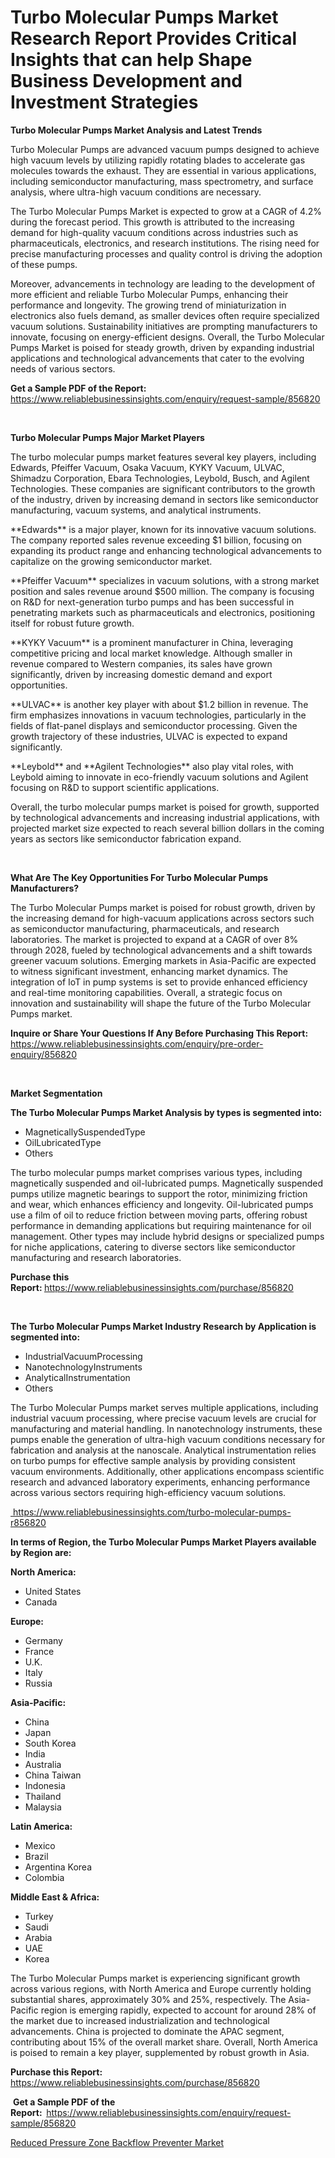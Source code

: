 <p><h1>Turbo Molecular Pumps Market Research Report Provides Critical Insights that can help Shape Business Development and Investment Strategies</h1></p><p><strong>Turbo Molecular Pumps Market Analysis and Latest Trends</strong></p>
<p><p>Turbo Molecular Pumps are advanced vacuum pumps designed to achieve high vacuum levels by utilizing rapidly rotating blades to accelerate gas molecules towards the exhaust. They are essential in various applications, including semiconductor manufacturing, mass spectrometry, and surface analysis, where ultra-high vacuum conditions are necessary.</p><p>The Turbo Molecular Pumps Market is expected to grow at a CAGR of 4.2% during the forecast period. This growth is attributed to the increasing demand for high-quality vacuum conditions across industries such as pharmaceuticals, electronics, and research institutions. The rising need for precise manufacturing processes and quality control is driving the adoption of these pumps.</p><p>Moreover, advancements in technology are leading to the development of more efficient and reliable Turbo Molecular Pumps, enhancing their performance and longevity. The growing trend of miniaturization in electronics also fuels demand, as smaller devices often require specialized vacuum solutions. Sustainability initiatives are prompting manufacturers to innovate, focusing on energy-efficient designs. Overall, the Turbo Molecular Pumps Market is poised for steady growth, driven by expanding industrial applications and technological advancements that cater to the evolving needs of various sectors.</p></p>
<p><strong>Get a Sample PDF of the Report:&nbsp;</strong> <a href="https://www.reliablebusinessinsights.com/enquiry/request-sample/856820?utm_campaign=2446&utm_medium=2&utm_source=Github&utm_content=ia&utm_term=08042025&utm_id=turbo-molecular-pumps">https://www.reliablebusinessinsights.com/enquiry/request-sample/856820</a></p>
<p>&nbsp;</p>
<p><strong>Turbo Molecular Pumps Major Market Players</strong></p>
<p><p>The turbo molecular pumps market features several key players, including Edwards, Pfeiffer Vacuum, Osaka Vacuum, KYKY Vacuum, ULVAC, Shimadzu Corporation, Ebara Technologies, Leybold, Busch, and Agilent Technologies. These companies are significant contributors to the growth of the industry, driven by increasing demand in sectors like semiconductor manufacturing, vacuum systems, and analytical instruments.</p><p>**Edwards** is a major player, known for its innovative vacuum solutions. The company reported sales revenue exceeding $1 billion, focusing on expanding its product range and enhancing technological advancements to capitalize on the growing semiconductor market.</p><p>**Pfeiffer Vacuum** specializes in vacuum solutions, with a strong market position and sales revenue around $500 million. The company is focusing on R&D for next-generation turbo pumps and has been successful in penetrating markets such as pharmaceuticals and electronics, positioning itself for robust future growth.</p><p>**KYKY Vacuum** is a prominent manufacturer in China, leveraging competitive pricing and local market knowledge. Although smaller in revenue compared to Western companies, its sales have grown significantly, driven by increasing domestic demand and export opportunities.</p><p>**ULVAC** is another key player with about $1.2 billion in revenue. The firm emphasizes innovations in vacuum technologies, particularly in the fields of flat-panel displays and semiconductor processing. Given the growth trajectory of these industries, ULVAC is expected to expand significantly.</p><p>**Leybold** and **Agilent Technologies** also play vital roles, with Leybold aiming to innovate in eco-friendly vacuum solutions and Agilent focusing on R&D to support scientific applications. </p><p>Overall, the turbo molecular pumps market is poised for growth, supported by technological advancements and increasing industrial applications, with projected market size expected to reach several billion dollars in the coming years as sectors like semiconductor fabrication expand.</p></p>
<p>&nbsp;</p>
<p><strong>What Are The Key Opportunities For Turbo Molecular Pumps Manufacturers?</strong></p>
<p><p>The Turbo Molecular Pumps market is poised for robust growth, driven by the increasing demand for high-vacuum applications across sectors such as semiconductor manufacturing, pharmaceuticals, and research laboratories. The market is projected to expand at a CAGR of over 8% through 2028, fueled by technological advancements and a shift towards greener vacuum solutions. Emerging markets in Asia-Pacific are expected to witness significant investment, enhancing market dynamics. The integration of IoT in pump systems is set to provide enhanced efficiency and real-time monitoring capabilities. Overall, a strategic focus on innovation and sustainability will shape the future of the Turbo Molecular Pumps market.</p></p>
<p><strong>Inquire or Share Your Questions If Any Before Purchasing This Report:</strong> <a href="https://www.reliablebusinessinsights.com/enquiry/pre-order-enquiry/856820?utm_campaign=2446&utm_medium=2&utm_source=Github&utm_content=ia&utm_term=08042025&utm_id=turbo-molecular-pumps">https://www.reliablebusinessinsights.com/enquiry/pre-order-enquiry/856820</a></p>
<p>&nbsp;</p>
<p><strong>Market Segmentation</strong></p>
<p><strong>The Turbo Molecular Pumps Market Analysis by types is segmented into:</strong></p>
<p><ul><li>MagneticallySuspendedType</li><li>OilLubricatedType</li><li>Others</li></ul></p>
<p><p>The turbo molecular pumps market comprises various types, including magnetically suspended and oil-lubricated pumps. Magnetically suspended pumps utilize magnetic bearings to support the rotor, minimizing friction and wear, which enhances efficiency and longevity. Oil-lubricated pumps use a film of oil to reduce friction between moving parts, offering robust performance in demanding applications but requiring maintenance for oil management. Other types may include hybrid designs or specialized pumps for niche applications, catering to diverse sectors like semiconductor manufacturing and research laboratories.</p></p>
<p><strong>Purchase this Report:&nbsp;</strong><a href="https://www.reliablebusinessinsights.com/purchase/856820?utm_campaign=2446&utm_medium=2&utm_source=Github&utm_content=ia&utm_term=08042025&utm_id=turbo-molecular-pumps">https://www.reliablebusinessinsights.com/purchase/856820</a></p>
<p>&nbsp;</p>
<p><strong>The Turbo Molecular Pumps Market Industry Research by Application is segmented into:</strong></p>
<p><ul><li>IndustrialVacuumProcessing</li><li>NanotechnologyInstruments</li><li>AnalyticalInstrumentation</li><li>Others</li></ul></p>
<p><p>The Turbo Molecular Pumps market serves multiple applications, including industrial vacuum processing, where precise vacuum levels are crucial for manufacturing and material handling. In nanotechnology instruments, these pumps enable the generation of ultra-high vacuum conditions necessary for fabrication and analysis at the nanoscale. Analytical instrumentation relies on turbo pumps for effective sample analysis by providing consistent vacuum environments. Additionally, other applications encompass scientific research and advanced laboratory experiments, enhancing performance across various sectors requiring high-efficiency vacuum solutions.</p></p>
<p><a href="https://www.reliablebusinessinsights.com/turbo-molecular-pumps-r856820?utm_campaign=2446&utm_medium=2&utm_source=Github&utm_content=ia&utm_term=08042025&utm_id=turbo-molecular-pumps">&nbsp;https://www.reliablebusinessinsights.com/turbo-molecular-pumps-r856820</a></p>
<p><strong>In terms of Region, the Turbo Molecular Pumps Market Players available by Region are:</strong></p>
<p>
    <p> <strong> North America: </strong>
        <ul>
            <li>United States</li>
            <li>Canada</li>
        </ul>
        </p> 
    <p> <strong> Europe: </strong>
        <ul>
            <li>Germany</li>
            <li>France</li>
            <li>U.K.</li>
            <li>Italy</li>
            <li>Russia</li>
        </ul>
        </p> 
    <p> <strong> Asia-Pacific: </strong>
        <ul>
            <li>China</li>
            <li>Japan</li>
            <li>South Korea</li>
            <li>India</li>
            <li>Australia</li>
            <li>China Taiwan</li>
            <li>Indonesia</li>
            <li>Thailand</li>
            <li>Malaysia</li>
        </ul>
        </p> 
    <p> <strong> Latin America: </strong>
        <ul>
            <li>Mexico</li>
            <li>Brazil</li>
            <li>Argentina Korea</li>
            <li>Colombia</li>
        </ul>
        </p> 
    <p> <strong> Middle East & Africa: </strong>
        <ul>
            <li>Turkey</li>
            <li>Saudi</li>
            <li>Arabia</li>
            <li>UAE</li>
            <li>Korea</li>
        </ul>
    </p>
    </p>
<p><p>The Turbo Molecular Pumps market is experiencing significant growth across various regions, with North America and Europe currently holding substantial shares, approximately 30% and 25%, respectively. The Asia-Pacific region is emerging rapidly, expected to account for around 28% of the market due to increased industrialization and technological advancements. China is projected to dominate the APAC segment, contributing about 15% of the overall market share. Overall, North America is poised to remain a key player, supplemented by robust growth in Asia.</p></p>
<p><strong>Purchase this Report: </strong><a href="https://www.reliablebusinessinsights.com/purchase/856820?utm_campaign=2446&utm_medium=2&utm_source=Github&utm_content=ia&utm_term=08042025&utm_id=turbo-molecular-pumps">https://www.reliablebusinessinsights.com/purchase/856820</a></p>
<p>&nbsp;<strong>Get a Sample PDF of the Report:&nbsp;&nbsp;</strong><a href="https://www.reliablebusinessinsights.com/enquiry/request-sample/856820?utm_campaign=2446&utm_medium=2&utm_source=Github&utm_content=ia&utm_term=08042025&utm_id=turbo-molecular-pumps">https://www.reliablebusinessinsights.com/enquiry/request-sample/856820</a></p>
<p><strong></strong></p>
<p><p><a href="https://github.com/stillsfloria19981/Market-Research-Report-List-1/blob/main/reduced-pressure-zone-backflow-preventer-market.md?utm_campaign=2446&utm_medium=2&utm_source=Github&utm_content=ia&utm_term=08042025&utm_id=turbo-molecular-pumps">Reduced Pressure Zone Backflow Preventer Market</a></p></p>
